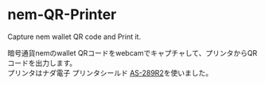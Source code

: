 # nem-QR-Printer
Capture nem wallet QR code and Print it.

暗号通貨nemのwallet QRコードをwebcamでキャプチャして、プリンタからQRコードを出力します。  
プリンタはナダ電子 プリンタシールド [AS-289R2](http://www.nada.co.jp/as289r2/)を使いました。
